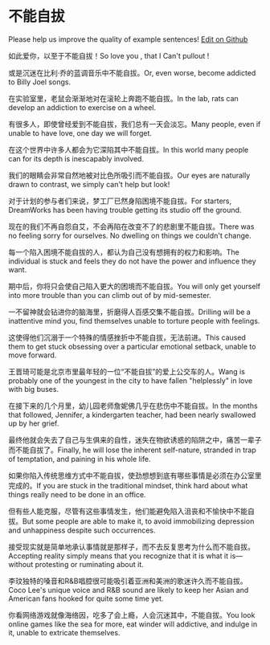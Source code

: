 # 不能自拔

Please help us improve the quality of example sentences! [Edit on Github](https://github.com/jiyushe/jiyu-example-sentence-source/blob/main/chinese/bunengziba.md)

<p><span class="chinese">如此爱你，以至于不能自拔！</span><span class="english">So love you , that I Can't pullout !</span></p>

<p><span class="chinese">或是沉迷在比利·乔的蓝调音乐中不能自拔。</span><span class="english">Or, even worse, become addicted to Billy Joel songs.</span></p>

<p><span class="chinese">在实验室里，老鼠会渐渐地对在滚轮上奔跑不能自拔。</span><span class="english">In the lab, rats can develop an addiction to exercise on a wheel.</span></p>

<p><span class="chinese">有很多人，即使曾经爱到不能自拔，我们总有一天会淡忘。</span><span class="english">Many people, even if unable to have love, one day we will forget.</span></p>

<p><span class="chinese">在这个世界中许多人都会为它深陷其中不能自拔。</span><span class="english">In this world many people can for its depth is inescapably involved.</span></p>

<p><span class="chinese">我们的眼睛会非常自然地被对比色所吸引而不能自拔。</span><span class="english">Our eyes are naturally drawn to contrast, we simply can't help but look!</span></p>

<p><span class="chinese">对于计划的参与者们来说，梦工厂已然身陷困境不能自拔。</span><span class="english">For starters, DreamWorks has been having trouble getting its studio off the ground.</span></p>

<p><span class="chinese">现在的我们不再自怨自艾，不会再陷在改变不了的悲剧里不能自拔。</span><span class="english">There was no feeling sorry for ourselves. No dwelling on things we couldn't change.</span></p>

<p><span class="chinese">每一个陷入困境不能自拔的人，都认为自己没有想拥有的权力和影响。</span><span class="english">The individual is stuck and feels they do not have the power and influence they want.</span></p>

<p><span class="chinese">期中后，你将只会使自己陷入更大的困境而不能自拔。</span><span class="english">You will only get yourself into more trouble than you can climb out of by mid-semester.</span></p>

<p><span class="chinese">一不留神就会钻进你的脑海里，折磨得人百感交集不能自拔。</span><span class="english">Drilling will be a inattentive mind you, find themselves unable to torture people with feelings.</span></p>

<p><span class="chinese">这使得他们沉溺于一个特殊的情感挫折中不能自拔，无法前进。</span><span class="english">This caused them to get stuck obsessing over a particular emotional setback, unable to move forward.</span></p>

<p><span class="chinese">王晋琦可能是北京市里最年轻的一位“不能自拔”的爱上公交车的人。</span><span class="english">Wang is probably one of the youngest in the city to have fallen "helplessly" in love with big buses.</span></p>

<p><span class="chinese">在接下来的几个月里，幼儿园老师詹妮佛几乎在悲伤中不能自拔。</span><span class="english">In the months that followed, Jennifer, a kindergarten teacher, had been nearly swallowed up by her grief.</span></p>

<p><span class="chinese">最终他就会失去了自己与生俱来的自性，迷失在物欲诱惑的陷阱之中，痛苦一辈子而不能自拔了。</span><span class="english">Finally, he will lose the inherent self-nature, stranded in trap of temptation, and paining in his whole life.</span></p>

<p><span class="chinese">如果你陷入传统思维方式中不能自拔，使劲想想到底有哪些事情是必须在办公室里完成的。</span><span class="english">If you are stuck in the traditional mindset, think hard about what things really need to be done in an office.</span></p>

<p><span class="chinese">但有些人能克服，尽管有这些事情发生，他们能避免陷入沮丧和不愉快中不能自拔。</span><span class="english">But some people are able to make it, to avoid immobilizing depression and unhappiness despite such occurrences.</span></p>

<p><span class="chinese">接受现实就是简单地承认事情就是那样子，而不去反复思考为什么而不能自拔。</span><span class="english">Accepting reality simply means that you recognize that it is what it is—without protesting or ruminating about it.</span></p>

<p><span class="chinese">李玟独特的嗓音和R&B唱腔很可能吸引着亚洲和美洲的歌迷许久而不能自拔。</span><span class="english">Coco Lee's unique voice and R&B sound are likely to keep her Asian and American fans hooked for quite some time yet.</span></p>

<p><span class="chinese">你看网络游戏就像海络因，吃多了会上瘾，人会沉迷其中，不能自拔。</span><span class="english">You look online games like the sea for more, eat winder will addictive, and indulge in it, unable to extricate themselves.</span></p>

